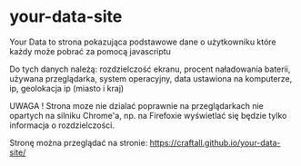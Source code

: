 # your-data-site
Your Data to strona pokazująca podstawowe dane o użytkowniku które każdy może pobrać za pomocą javascriptu

Do tych danych należą: rozdzielczość ekranu, procent naładowania baterii, używana przeglądarka, system operacyjny, data ustawiona na komputerze, ip, geolokacja ip (miasto i kraj)

UWAGA ! Strona moze nie dzialać poprawnie na przeglądarkach nie opartych na silniku Chrome'a, np. na Firefoxie wyświetlać się będzie tylko informacja o rozdzielczości.

Stronę można przeglądać na stronie: https://craftall.github.io/your-data-site/
